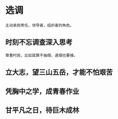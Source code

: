 # 选调
	主动承担责任，领导者，组织者的角色。
## 时刻不忘调查深入思考
	尊重村民，比如就算不抽烟，递烟也要接。
##	立大志，望三山五岳，才能不怕艰苦
## 凭胸中之学，成青春作业
## 甘平凡之日，待巨木成林